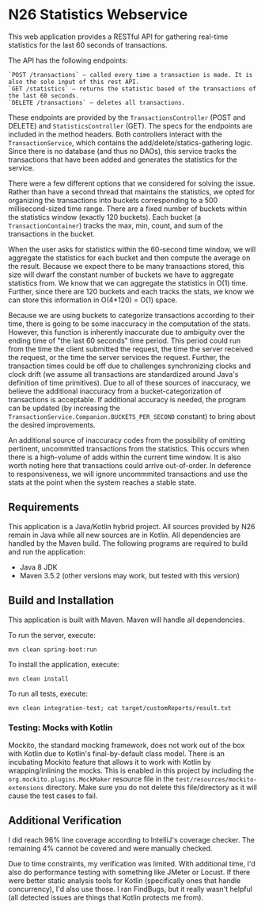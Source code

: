 N26 Statistics Webservice
=========================

This web application provides a RESTful API for gathering real-time statistics for the last 60 seconds of transactions.

The API has the following endpoints:

    `POST /transactions` – called every time a transaction is made. It is also the sole input of this rest API.
    `GET /statistics` – returns the statistic based of the transactions of the last 60 seconds.
    `DELETE /transactions` – deletes all transactions.

These endpoints are provided by the `TransactionsController` (POST and DELETE) and `StatisticsController` (GET).  The specs for the endpoints are included in the method headers.  Both controllers interact with the `TransactionService`, which contains the add/delete/statics-gathering logic.  Since there is no database (and thus no DAOs), this service tracks the transactions that have been added and generates the statistics for the service.

There were a few different options that we considered for solving the issue.  Rather than have a second thread that maintains the statistics, we opted for organizing the transactions into buckets corresponding to a 500 millisecond-sized time range.  There are a fixed number of buckets within the statistics window (exactly 120 buckets).  Each bucket (a `TransactionContainer`) tracks the max, min, count, and sum of the transactions in the bucket.

When the user asks for statistics within the 60-second time window, we will aggregate the statistics for each bucket and then compute the average on the result.  Because we expect there to be many transactions stored, this size will dwarf the constant number of buckets we have to aggregate statistics from.  We know that we can aggregate the statistics in O(1) time.  Further, since there are 120 buckets and each tracks the stats, we know we can store this information in O(4*120) = O(1) space.

Because we are using buckets to categorize transactions according to their time, there is going to be some inaccuracy in the computation of the stats.  However, this function is inherently inaccurate due to ambiguity over the ending time of "the last 60 seconds" time period.  This period could run from the time the client submitted the request, the time the server received the request, or the time the server services the request.  Further, the transaction times could be off due to challenges synchronizing clocks and clock drift (we assume all transactions are standardized around Java's definition of time primitives).  Due to all of these sources of inaccuracy, we believe the additional inaccuracy from a bucket-categorization of transactions is acceptable.  If additional accuracy is needed, the program can be updated (by increasing the `TransactionService.Companion.BUCKETS_PER_SECOND` constant) to bring about the desired improvements.

An additional source of inaccuracy codes from the possibility of omitting pertinent, uncommitted transactions from the statistics.  This occurs when there is a high-volume of adds within the current time window.  It is also worth noting here that transactions could arrive out-of-order.  In deference to responsiveness, we will ignore uncommmited transactions and use the stats at the point when the system reaches a stable state.


Requirements
------------
This application is a Java/Kotlin hybrid project.  All sources provided by N26 remain in Java while all new sources are in Kotlin.  All dependencies are handled by the Maven build.  The following programs are required to build and run the application:
 * Java 8 JDK
 * Maven 3.5.2 (other versions may work, but tested with this version)


Build and Installation
----------------------
This application is built with Maven.  Maven will handle all dependencies.

To run the server, execute:

    mvn clean spring-boot:run

To install the application, execute:

    mvn clean install

To run all tests, execute:
    
    mvn clean integration-test; cat target/customReports/result.txt



### Testing: Mocks with Kotlin
Mockito, the standard mocking framework, does not work out of the box with Kotlin due to Kotlin's final-by-default class model.  There is an incubating Mockito feature that allows it to work with Kotlin by wrapping/inlining the mocks.  This is enabled in this project by including the `org.mockito.plugins.MockMaker` resource file in the `test/resources/mockito-extensions` directory.  Make sure you do not delete this file/directory as it will cause the test cases to fail.


Additional Verification
-----------------------
I did reach 96% line coverage according to IntelliJ's coverage checker.  The remaining 4% cannot be covered and were manually checked.

Due to time constraints, my verification was limited.  With additional time, I'd also do performance testing with something like JMeter or Locust.  If there were better static analysis tools for Kotlin (specifically ones that handle concurrency), I'd also use those.  I ran FindBugs, but it really wasn't helpful (all detected issues are things that Kotlin protects me from).

